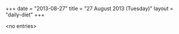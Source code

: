 +++
date = "2013-08-27"
title = "27 August 2013 (Tuesday)"
layout = "daily-diet"
+++

\<no entries\>